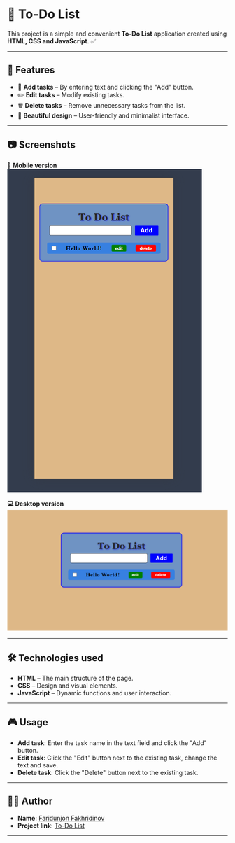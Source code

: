 # 📌 To-Do List

This project is a simple and convenient **To-Do List** application created using **HTML, CSS and JavaScript**. ✅

---

## 🚀 Features

- 📝 **Add tasks** – By entering text and clicking the "Add" button.
- ✏️ **Edit tasks** – Modify existing tasks.
- 🗑️ **Delete tasks** – Remove unnecessary tasks from the list.
- 🎨 **Beautiful design** – User-friendly and minimalist interface.

---

## 📷 Screenshots

**📱 Mobile version**
![Mobile view](img/phone.png)

**💻 Desktop version**
![Desktop view](img/deskopt.png)

---

## 🛠️ Technologies used

- **HTML** – The main structure of the page.
- **CSS** – Design and visual elements.
- **JavaScript** – Dynamic functions and user interaction.

---

## 🎮 Usage

- **Add task**: Enter the task name in the text field and click the "Add" button.
- **Edit task**: Click the "Edit" button next to the existing task, change the text and save.
- **Delete task**: Click the "Delete" button next to the existing task.

---

## 👨‍💻 Author

- **Name**: [Faridunjon Fakhridinov](https://faridun.uz/)
- **Project link**: [To-Do List](https://javascript-to-do-list-orpin.vercel.app/)
---
